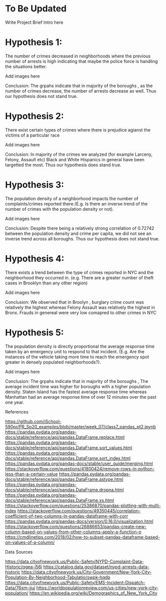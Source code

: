 # To Be Updated
Write Project Brief Intro here

# Hypothesis 1:
The number of crimes decreased in neighborhoods where the previous number of arrests is high indicating that maybe the police force is handling the situations better.

Add images here 

Conclusion: 
The grpahs indicate that in majority of the boroughs , as the number of crimes decrease, the number of arrests decrease as well. Thus our hypothesis does not stand true.


# Hypothesis 2:
There exist certain types of crimes where there is prejudice agianst the victims of a particular race

Add images here 

Conclusion: 
In majority of the crimes we analyzed (for example Larceny, Felony, Assault etc) Black and White Hispanics in general have been targetted the most. Thus our hypothesis does stand true.

# Hypothesis 3:
The population density of a neighborhood impacts the number of complaints/crimes reported there.(E.g. Is there an inverse trend of the number of crimes with the population density or not).

Add images here 

Conclusion: 
Despite there being a relatively strong correlation of 0.72742 between the population density and crime per capita, we did not see an inverse trend across all boroughs. Thus our hypothesis does not stand true.

# Hypothesis 4:
There exists a trend between the type of crimes reported in NYC and the neighborhood they occurred in. (e.g. There are a greater number of theft cases in Brooklyn than any other region)

Add images here 

Conclusion: 
We observed that in Broolyn , burglary crime count was relatively the highest whereas Felony Assault was relatively the highest in Bronx. Frauds in genereal were very low comapred to other crimes in NYC

# Hypothesis 5:
The population density is directly proportional the average response time taken by an emergency unit to respond to that incident. (E.g. Are the instances of the vehicle taking more time to reach the emergency spot greater in densely populated neighborhoods?).

Add images here 

Conclusion: 
The grpahs indicate that in majority of the boroughs , The average incident time was higher for boroughs with a higher population density. Staten Island has the fastest average response time whereas Manhattan had an average response time of over 12 minutes over the past one year.


References

https://github.com/iSchool-590pr/PR_Sp20_examples/blob/master/week_07/class7_pandas_pt2.ipynb
https://pandas.pydata.org/pandas-docs/stable/reference/api/pandas.DataFrame.replace.html
https://pandas.pydata.org/pandas-docs/stable/reference/api/pandas.DataFrame.sort_values.html
https://pandas.pydata.org/pandas-docs/stable/reference/api/pandas.DataFrame.sort_index.html
https://pandas.pydata.org/pandas-docs/stable/user_guide/merging.html
https://stackoverflow.com/questions/41800424/remove-rows-in-python-less-than-a-certain-value
https://pandas.pydata.org/pandas-docs/stable/reference/api/pandas.DataFrame.astype.html
https://pandas.pydata.org/pandas-docs/stable/reference/api/pandas.DataFrame.dropna.html
https://pandas.pydata.org/pandas-docs/stable/reference/api/pandas.DataFrame.xs.html
https://stackoverflow.com/questions/25386870/pandas-plotting-with-multi-index
https://stackoverflow.com/questions/49350445/correlation-coefficient-of-two-columns-in-pandas-dataframe-with-corr
https://pandas.pydata.org/pandas-docs/version/0.16.0/visualization.html
https://stackoverflow.com/questions/26886653/pandas-create-new-column-based-on-values-from-other-columns-apply-a-function-o https://cmdlinetips.com/2018/02/how-to-subset-pandas-dataframe-based-on-values-of-a-column/

Data Sources

https://data.cityofnewyork.us/Public-Safety/NYPD-Complaint-Data-Historic/qgea-i56i
https://catalog.data.gov/dataset/nypd-arrests-data-historic
https://data.cityofnewyork.us/City-Government/New-York-City-Population-By-Neighborhood-Tabulatio/swpk-hqdp
https://data.cityofnewyork.us/Public-Safety/EMS-Incident-Dispatch-Data/76xm-jjuj
https://worldpopulationreview.com/us-cities/new-york-city-population/
https://en.wikipedia.org/wiki/Demographics_of_New_York_City
